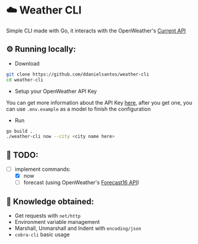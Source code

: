 # :cloud: Weather CLI

Simple CLI made with Go, it interacts with the OpenWeather's [Current API](https://openweathermap.org/current)

## :gear: Running locally:

- Download
```bash
git clone https://github.com/ddanielsantos/weather-cli
cd weather-cli
```
- Setup your OpenWeather API Key

You can get more information about the API Key [here](https://openweathermap.org/appid), after you get one, you can use ``.env.example`` as a model to finish the configuration

- Run
```bash
go build .
./weather-cli now --city <city name here>
```

## :pencil: TODO:

- [ ] implement commands: 
  - [X] now
  - [ ] forecast (using OpenWeather's [Forecast16 API](https://openweathermap.org/forecast16))

## :thinking: Knowledge obtained:

- Get requests with ``net/http``
- Environment variable management
- Marshall, Unmarshall and Indent with ``encoding/json``
- ``cobra-cli``  basic usage